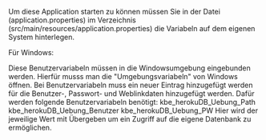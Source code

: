 Um diese Application starten zu können müssen Sie in der Datei (application.properties) im Verzeichnis (src/main/resources/application.properties)
die Variabeln auf dem eigenen System hinterlegen.

Für Windows:

Diese Benutzervariabeln müssen in die Windowsumgebung eingebunden werden.
Hierfür musss man die "Umgebungsvariabeln" von Windows öffnen.
Bei Benutzervariabeln muss ein neuer Eintrag hinzugefügt werden für die Benutzer-, Passwort- und Weblinkdaten hinzugefügt werden.
Dafür werden folgende Benutzervariabeln benötigt:
kbe_herokuDB_Uebung_Path
kbe_herokuDB_Uebung_Benutzer
kbe_herokuDB_Uebung_PW
Hier wird der jeweilige Wert mit Übergeben um ein Zugriff auf die eigene Datenbank zu ermöglichen.